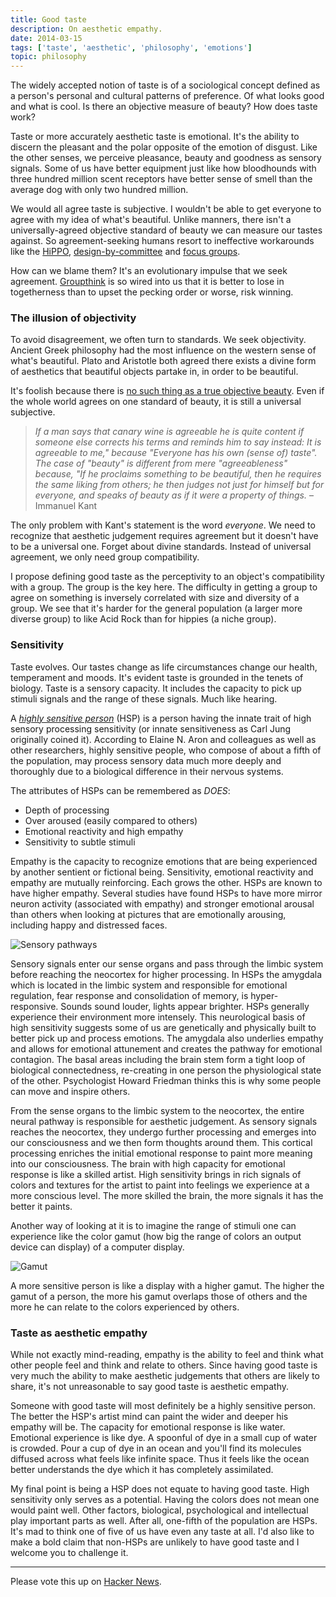 ```yaml
---
title: Good taste
description: On aesthetic empathy.
date: 2014-03-15
tags: ['taste', 'aesthetic', 'philosophy', 'emotions']
topic: philosophy
---
```


The widely accepted notion of taste is of a sociological concept defined as a person's personal and cultural patterns of preference. Of what looks good and what is cool. Is there an objective measure of beauty? How does taste work?

Taste or more accurately aesthetic taste is emotional. It's the ability to discern the pleasant and the polar opposite of the emotion of disgust. Like the other senses, we perceive pleasance, beauty and goodness as sensory signals. Some of us have better equipment just like how bloodhounds with three hundred million scent receptors have better sense of smell than the average dog with only two hundred million.

We would all agree taste is subjective. I wouldn't be able to get everyone to agree with my idea of what's beautiful. Unlike manners, there isn't a universally-agreed objective standard of beauty we can measure our tastes against. So agreement-seeking humans resort to ineffective workarounds like the [HiPPO](http://etherealmind.com/network-dictionary-hippo/), [design-by-committee](http://www.smashingmagazine.com/2010/06/29/why-design-by-commitee-should-die/) and [focus groups](http://noisebetweenstations.com/personal/weblogs/?p=1742).

How can we blame them? It's an evolutionary impulse that we seek agreement. [Groupthink](https://en.wikipedia.org/wiki/Groupthink) is so wired into us that it is better to lose in togetherness than to upset the pecking order or worse, risk winning.

### The illusion of objectivity

To avoid disagreement, we often turn to standards. We seek objectivity. Ancient Greek philosophy had the most influence on the western sense of what's beautiful. Plato and Aristotle both agreed there exists a divine form of aesthetics that beautiful objects partake in, in order to be beautiful.

It's foolish because there is [no such thing as a true objective beauty](http://plato.stanford.edu/entries/beauty/#ObjSub). Even if the whole world agrees on one standard of beauty, it is still a universal subjective.

> _If a man says that canary wine is agreeable he is quite content if someone else corrects his terms and reminds him to say instead: It is agreeable to me," because "Everyone has his own (sense of) taste". The case of "beauty" is different from mere "agreeableness" because, "If he proclaims something to be beautiful, then he requires the same liking from others; he then judges not just for himself but for everyone, and speaks of beauty as if it were a property of things._
– Immanuel Kant

The only problem with Kant's statement is the word _everyone_. We need to recognize that aesthetic judgement requires agreement but it doesn't have to be a universal one. Forget about divine standards. Instead of universal agreement, we only need group compatibility.

I propose defining good taste as the perceptivity to an object's compatibility with a group. The group is the key here. The difficulty in getting a group to agree on something is inversely correlated with size and diversity of a group. We see that it's harder for the general population (a larger more diverse group) to like Acid Rock than for hippies (a niche group).

### Sensitivity

Taste evolves. Our tastes change as life circumstances change our health, temperament and moods. It's evident taste is grounded in the tenets of biology. Taste is a sensory capacity. It includes the capacity to pick up stimuli signals and the range of these signals. Much like hearing.

A _[highly sensitive person](https://en.wikipedia.org/wiki/Highly_sensitive_person)_ (HSP) is a person having the innate trait of high sensory processing sensitivity (or innate sensitiveness as Carl Jung originally coined it). According to Elaine N. Aron and colleagues as well as other researchers, highly sensitive people, who compose of about a fifth of the population, may process sensory data much more deeply and thoroughly due to a biological difference in their nervous systems.

The attributes of HSPs can be remembered as *DOES*:

- Depth of processing
- Over aroused (easily compared to others)
- Emotional reactivity and high empathy
- Sensitivity to subtle stimuli

Empathy is the capacity to recognize emotions that are being experienced by another sentient or fictional being. Sensitivity, emotional reactivity and empathy are mutually reinforcing. Each grows the other. HSPs are known to have higher empathy. Several studies have found HSPs to have more mirror neuron activity (associated with empathy) and stronger emotional arousal than others when looking at pictures that are emotionally arousing, including happy and distressed faces.

![Sensory pathways](http://farm8.staticflickr.com/7144/13234645384_e5c41bd8b0_o.gif)

Sensory signals enter our sense organs and pass through the limbic system before reaching the neocortex for higher processing. In HSPs the amygdala which is located in the limbic system and responsible for emotional regulation, fear response and consolidation of memory, is hyper-responsive. Sounds sound louder, lights appear brighter. HSPs generally experience their environment more intensely. This neurological basis of high sensitivity suggests some of us are genetically and physically built to better pick up and process emotions. The amygdala also underlies empathy and allows for emotional attunement and creates the pathway for emotional contagion. The basal areas including the brain stem form a tight loop of biological connectedness, re-creating in one person the physiological state of the other. Psychologist Howard Friedman thinks this is why some people can move and inspire others.

From the sense organs to the limbic system to the neocortex, the entire neural pathway is responsible for aesthetic judgement. As sensory signals reaches the neocortex, they undergo further processing and emerges into our consciousness and we then form thoughts around them.  This cortical processing enriches the initial emotional response to paint more meaning into our consciousness. The brain with high capacity for emotional response is like a skilled artist. High sensitivity brings in rich signals of colors and textures for the artist to paint into feelings we experience at a more conscious level. The more skilled the brain, the more signals it has the better it paints.

Another way of looking at it is to imagine the range of stimuli one can experience like the color gamut (how big the range of colors an output device can display) of a computer display.

![Gamut](http://farm8.staticflickr.com/7320/13233802934_dfec2b48f2_o.jpg)

A more sensitive person is like a display with a higher gamut. The higher the gamut of a person, the more his gamut overlaps those of others and the more he can relate to the colors experienced by others.

### Taste as aesthetic empathy

While not exactly mind-reading, empathy is the ability to feel and think what other people feel and think and relate to others. Since having good taste is very much the ability to make aesthetic judgements that others are likely to share, it's not unreasonable to say good taste is aesthetic empathy.

Someone with good taste will most definitely be a highly sensitive person. The better the HSP's artist mind can paint the wider and deeper his empathy will be. The capacity for emotional response is like water. Emotional experience is like dye. A spoonful of dye in a small cup of water is crowded. Pour a cup of dye in an ocean and you'll find its molecules diffused across what feels like infinite space. Thus it feels like the ocean better understands the dye which it has completely assimilated.

My final point is being a HSP does not equate to having good taste. High sensitivity only serves as a potential. Having the colors does not mean one would paint well. Other factors, biological, psychological and intellectual play important parts as well. After all, one-fifth of the population are HSPs. It's mad to think one of five of us have even any taste at all. I'd also like to make a bold claim that non-HSPs are unlikely to have good taste and I welcome you to challenge it.

---

Please vote this up on [Hacker News](https://news.ycombinator.com/item?id=7420042).
